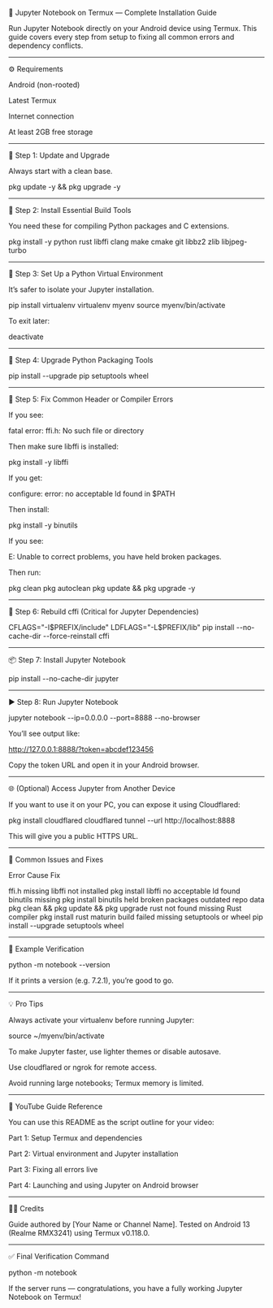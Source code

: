 📓 Jupyter Notebook on Termux — Complete Installation Guide

Run Jupyter Notebook directly on your Android device using Termux.
This guide covers every step from setup to fixing all common errors and dependency conflicts.


---

⚙️ Requirements

Android (non-rooted)

Latest Termux

Internet connection

At least 2GB free storage



---

🚀 Step 1: Update and Upgrade

Always start with a clean base.

pkg update -y && pkg upgrade -y


---

🧱 Step 2: Install Essential Build Tools

You need these for compiling Python packages and C extensions.

pkg install -y python rust libffi clang make cmake git libbz2 zlib libjpeg-turbo


---

🧰 Step 3: Set Up a Python Virtual Environment

It’s safer to isolate your Jupyter installation.

pip install virtualenv
virtualenv myenv
source myenv/bin/activate

To exit later:

deactivate


---

🧩 Step 4: Upgrade Python Packaging Tools

pip install --upgrade pip setuptools wheel


---

🧠 Step 5: Fix Common Header or Compiler Errors

If you see:

fatal error: ffi.h: No such file or directory

Then make sure libffi is installed:

pkg install -y libffi

If you get:

configure: error: no acceptable ld found in $PATH

Then install:

pkg install -y binutils

If you see:

E: Unable to correct problems, you have held broken packages.

Then run:

pkg clean
pkg autoclean
pkg update && pkg upgrade -y


---

🧬 Step 6: Rebuild cffi (Critical for Jupyter Dependencies)

CFLAGS="-I$PREFIX/include" LDFLAGS="-L$PREFIX/lib" pip install --no-cache-dir --force-reinstall cffi


---

📦 Step 7: Install Jupyter Notebook

pip install --no-cache-dir jupyter


---

▶️ Step 8: Run Jupyter Notebook

jupyter notebook --ip=0.0.0.0 --port=8888 --no-browser

You’ll see output like:

http://127.0.0.1:8888/?token=abcdef123456

Copy the token URL and open it in your Android browser.


---

🌐 (Optional) Access Jupyter from Another Device

If you want to use it on your PC, you can expose it using Cloudflared:

pkg install cloudflared
cloudflared tunnel --url http://localhost:8888

This will give you a public HTTPS URL.


---

🧹 Common Issues and Fixes

Error	Cause	Fix

ffi.h missing	libffi not installed	pkg install libffi
no acceptable ld found	binutils missing	pkg install binutils
held broken packages	outdated repo data	pkg clean && pkg update && pkg upgrade
rust not found	missing Rust compiler	pkg install rust
maturin build failed	missing setuptools or wheel	pip install --upgrade setuptools wheel



---

🧾 Example Verification

python -m notebook --version

If it prints a version (e.g. 7.2.1), you’re good to go.


---

💡 Pro Tips

Always activate your virtualenv before running Jupyter:

source ~/myenv/bin/activate

To make Jupyter faster, use lighter themes or disable autosave.

Use cloudflared or ngrok for remote access.

Avoid running large notebooks; Termux memory is limited.



---

🎥 YouTube Guide Reference

You can use this README as the script outline for your video:

Part 1: Setup Termux and dependencies

Part 2: Virtual environment and Jupyter installation

Part 3: Fixing all errors live

Part 4: Launching and using Jupyter on Android browser



---

🧑‍💻 Credits

Guide authored by [Your Name or Channel Name].
Tested on Android 13 (Realme RMX3241) using Termux v0.118.0.


---

✅ Final Verification Command

python -m notebook

If the server runs — congratulations, you have a fully working Jupyter Notebook on Termux!
